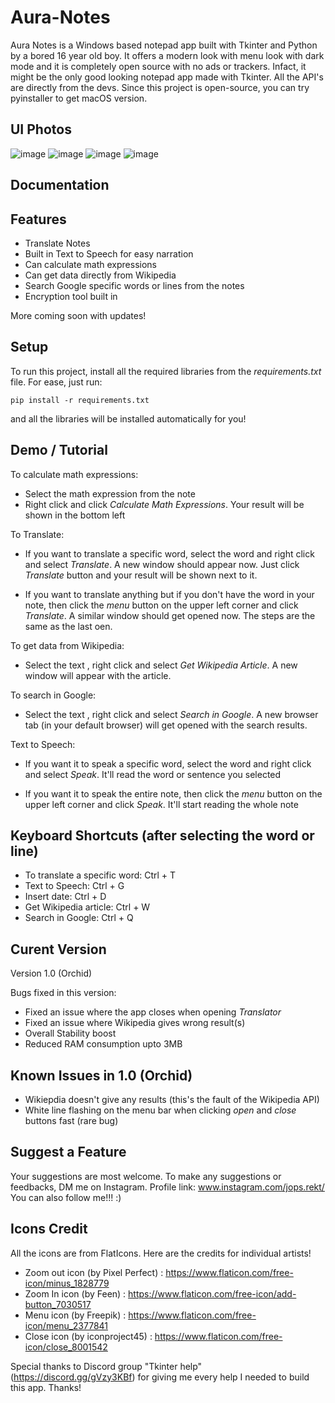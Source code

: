 # Aura-Notes
Aura Notes is a Windows based notepad app built with Tkinter and Python by a bored 16 year old boy. It offers a modern look with menu look with dark mode and it is completely open source with no ads or trackers. Infact, it might be the only good looking notepad app made with Tkinter. All the API's are directly from the devs. Since this project is open-source, you can try pyinstaller to get macOS version.


## UI Photos
![image](https://user-images.githubusercontent.com/109947257/194090329-f5701328-8aa0-4f21-bbbd-8aff8e4fd270.png)
![image](https://user-images.githubusercontent.com/109947257/194090600-402bf767-e7f2-4fa0-8b97-28aab513d5da.png)
![image](https://user-images.githubusercontent.com/109947257/194094298-ab0664d6-53ff-4ae1-ae3e-9cd440561fee.png)
![image](https://user-images.githubusercontent.com/109947257/194090543-31b831cf-3b47-4219-a93f-567ecb1a127e.png)

## Documentation

## Features
* Translate Notes
* Built in Text to Speech for easy narration
* Can calculate math expressions
* Can get data directly from Wikipedia
* Search Google specific words or lines from the notes
* Encryption tool built in


More coming soon with updates!
	
## Setup
To run this project, install all the required libraries from the *requirements.txt* file. For ease, just run:

```
pip install -r requirements.txt
```
and all the libraries will be installed automatically for you!

## Demo / Tutorial
To calculate math expressions:

* Select the math expression from the note
* Right click and click *Calculate Math Expressions*. Your result will be shown in the bottom left

To Translate:

* If you want to translate a specific word, select the word and right click and select *Translate*. A new window should appear now. Just click *Translate* button and your result will be shown next to it.

* If you want to translate anything but if you don't have the word in your note, then click the *menu* button on the upper left corner and click *Translate*. A similar window should get opened now. The steps are the same as the last oen.

To get data from Wikipedia:
* Select the text , right click and select *Get Wikipedia Article*. A new window will appear with the article.

To search in Google:
* Select the text , right click and select *Search in Google*. A new browser tab (in your default browser) will get opened with the search results.

Text to Speech:
* If you want it to speak a specific word, select the word and right click and select *Speak*. It'll read the word or sentence you selected

* If you want it to speak the entire note, then click the *menu* button on the upper left corner and click *Speak*. It'll start reading the whole note

## Keyboard Shortcuts (after selecting the word or line)

* To translate a specific word: Ctrl + T
* Text to Speech: Ctrl + G
* Insert date: Ctrl + D
* Get Wikipedia article: Ctrl + W
* Search in Google: Ctrl + Q

## Curent Version
Version 1.0 (Orchid)

Bugs fixed in this version:
* Fixed an issue where the app closes when opening *Translator*
* Fixed an issue where Wikipedia gives wrong result(s)
* Overall Stability boost
* Reduced RAM consumption upto 3MB

## Known Issues in 1.0 (Orchid)
* Wikiepdia doesn't give any results (this's the fault of the Wikipedia API)
* White line flashing on the menu bar when clicking *open* and *close* buttons fast (rare bug)

## Suggest a Feature
Your suggestions are most welcome. To make any suggestions or feedbacks, DM me on Instagram. Profile link: 
www.instagram.com/jops.rekt/
You can also follow me!!! :)

## Icons Credit
All the icons are from FlatIcons. Here are the credits for individual artists!

* Zoom out icon (by Pixel Perfect) : https://www.flaticon.com/free-icon/minus_1828779
* Zoom In icon (by Feen) : https://www.flaticon.com/free-icon/add-button_7030517
* Menu icon (by Freepik) : https://www.flaticon.com/free-icon/menu_2377841
* Close icon (by iconproject45) : https://www.flaticon.com/free-icon/close_8001542

Special thanks to Discord group "Tkinter help" (https://discord.gg/gVzy3KBf) for giving me every help I needed to build this app. Thanks!
